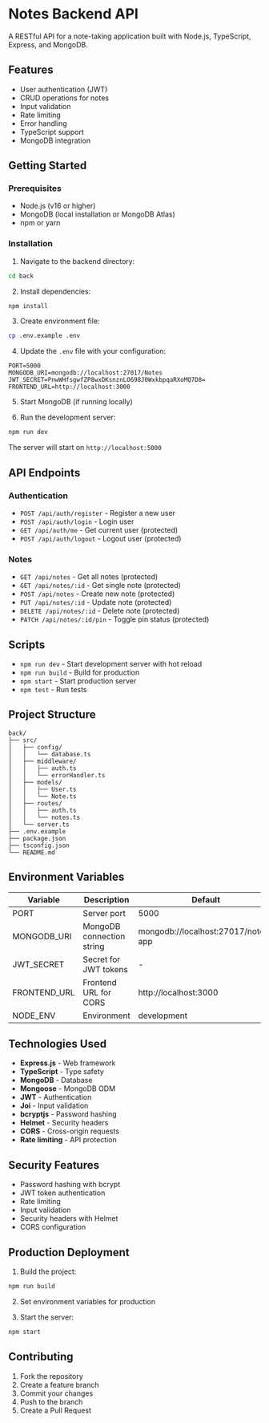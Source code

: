 # Notes Backend API

A RESTful API for a note-taking application built with Node.js, TypeScript, Express, and MongoDB.

## Features

- User authentication (JWT)
- CRUD operations for notes
- Input validation
- Rate limiting
- Error handling
- TypeScript support
- MongoDB integration

## Getting Started

### Prerequisites

- Node.js (v16 or higher)
- MongoDB (local installation or MongoDB Atlas)
- npm or yarn

### Installation

1. Navigate to the backend directory:
```bash
cd back
```

2. Install dependencies:
```bash
npm install
```

3. Create environment file:
```bash
cp .env.example .env
```

4. Update the `.env` file with your configuration:
```env
PORT=5000
MONGODB_URI=mongodb://localhost:27017/Notes
JWT_SECRET=PnwWHfsgwfZP8wxDKsnznLO698J0WxkbpqaRXoMQ7D8=
FRONTEND_URL=http://localhost:3000
```

5. Start MongoDB (if running locally)

6. Run the development server:
```bash
npm run dev
```

The server will start on `http://localhost:5000`

## API Endpoints

### Authentication

- `POST /api/auth/register` - Register a new user
- `POST /api/auth/login` - Login user
- `GET /api/auth/me` - Get current user (protected)
- `POST /api/auth/logout` - Logout user (protected)

### Notes

- `GET /api/notes` - Get all notes (protected)
- `GET /api/notes/:id` - Get single note (protected)
- `POST /api/notes` - Create new note (protected)
- `PUT /api/notes/:id` - Update note (protected)
- `DELETE /api/notes/:id` - Delete note (protected)
- `PATCH /api/notes/:id/pin` - Toggle pin status (protected)

## Scripts

- `npm run dev` - Start development server with hot reload
- `npm run build` - Build for production
- `npm start` - Start production server
- `npm test` - Run tests

## Project Structure

```
back/
├── src/
│   ├── config/
│   │   └── database.ts
│   ├── middleware/
│   │   ├── auth.ts
│   │   └── errorHandler.ts
│   ├── models/
│   │   ├── User.ts
│   │   └── Note.ts
│   ├── routes/
│   │   ├── auth.ts
│   │   └── notes.ts
│   └── server.ts
├── .env.example
├── package.json
├── tsconfig.json
└── README.md
```

## Environment Variables

| Variable | Description | Default |
|----------|-------------|---------|
| PORT | Server port | 5000 |
| MONGODB_URI | MongoDB connection string | mongodb://localhost:27017/notes-app |
| JWT_SECRET | Secret for JWT tokens | - |
| FRONTEND_URL | Frontend URL for CORS | http://localhost:3000 |
| NODE_ENV | Environment | development |

## Technologies Used

- **Express.js** - Web framework
- **TypeScript** - Type safety
- **MongoDB** - Database
- **Mongoose** - MongoDB ODM
- **JWT** - Authentication
- **Joi** - Input validation
- **bcryptjs** - Password hashing
- **Helmet** - Security headers
- **CORS** - Cross-origin requests
- **Rate limiting** - API protection

## Security Features

- Password hashing with bcrypt
- JWT token authentication
- Rate limiting
- Input validation
- Security headers with Helmet
- CORS configuration

## Production Deployment

1. Build the project:
```bash
npm run build
```

2. Set environment variables for production

3. Start the server:
```bash
npm start
```

## Contributing

1. Fork the repository
2. Create a feature branch
3. Commit your changes
4. Push to the branch
5. Create a Pull Request